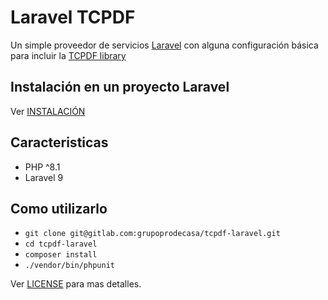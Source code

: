 # Laravel TCPDF

Un simple proveedor de servicios [Laravel](http://www.laravel.com) con alguna configuración básica para incluir la [TCPDF library](http://www.tcpdf.org/)

## Instalación en un proyecto Laravel

Ver [INSTALACIÓN](https://gitlab.com/grupoprodecasa/tcpdf-laravel/-/blob/master/INSTALLATION.md)

## Caracteristicas

- PHP ^8.1
- Laravel 9

## Como utilizarlo

- `git clone git@gitlab.com:grupoprodecasa/tcpdf-laravel.git`
- `cd tcpdf-laravel`
- `composer install`
- `./vendor/bin/phpunit`

Ver [LICENSE](https://gitlab.com/grupoprodecasa/tcpdf-laravel/-/blob/master/LICENSE) para mas detalles.
